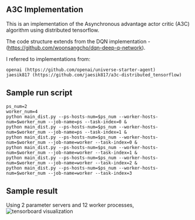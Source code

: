 ## A3C Implementation

This is an implementation of the Asynchronous advantage actor critic (A3C) algorithm using distributed tensorflow. 

The code structure extends from the DQN implementation - (https://github.com/woonsangcho/dqn-deep-q-network).

I referred to implementations from:

    openai (https://github.com/openai/universe-starter-agent)
    jaesik817 (https://github.com/jaesik817/a3c-distributed_tensorflow)

## Sample run script
```
ps_num=2
worker_num=4
python main_dist.py --ps-hosts-num=$ps_num --worker-hosts-num=$worker_num --job-name=ps --task-index=0 &
python main_dist.py --ps-hosts-num=$ps_num --worker-hosts-num=$worker_num --job-name=ps --task-index=1 &
python main_dist.py --ps-hosts-num=$ps_num --worker-hosts-num=$worker_num --job-name=worker --task-index=0 &
python main_dist.py --ps-hosts-num=$ps_num --worker-hosts-num=$worker_num --job-name=worker --task-index=1 &
python main_dist.py --ps-hosts-num=$ps_num --worker-hosts-num=$worker_num --job-name=worker --task-index=2 &
python main_dist.py --ps-hosts-num=$ps_num --worker-hosts-num=$worker_num --job-name=worker --task-index=3
```

## Sample result 
Using 2 parameter servers and 12 worker processes, 
![tensorboard visualization](https://github.com/woonsangcho/a3c/blob/master/a3c.jpg)
